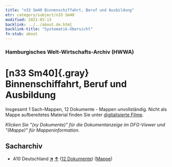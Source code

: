 ```yaml
---
title: "n33 Sm40 Binnenschiffahrt, Beruf und Ausbildung"
etr: category/subject/n33 Sm40
modified: 2021-03-13
backlink: ../../about.de.html
backlink-title: "Systematik-Übersicht"
fn-stub: about
---
```


### Hamburgisches Welt-Wirtschafts-Archiv (HWWA)
# [n33 Sm40]{.gray}&#8201; Binnenschiffahrt, Beruf und Ausbildung&#160; 




Insgesamt 1 Sach-Mappen, 12 Dokumente - Mappen unvollständig.
Nicht als Mappe aufbereitetes Material finden Sie unter [digitalisierte Filme](/film/h1_sh).

_Klicken Sie "(xy Dokumente)" für die Dokumentanzeige im DFG-Viewer und "(Mappe)" für Mappeninformation._

## Sacharchiv



- A10 Deutschland [**&nearr;**](../../../geo/i/126128/about.de.html "Deutschland (alle Mappen)") [**&uarr;**](../../../geo/about.de.html#A10 "Ländersystematik") (<a href="https://pm20.zbw.eu/dfgview/sh/126128,202466" title="über: Deutschland : Binnenschiffahrt, Beruf und Ausbildung" target="_blank">12 Dokumente</a>) ([Mappe](../../../../folder/sh/1261xx/126128/2024xx/202466/about.de.html))


